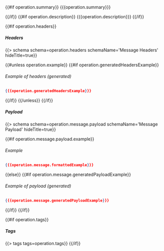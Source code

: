 {{#if operation.summary}}
{{{operation.summary}}}

{{/if}}
{{#if operation.description}}
{{{operation.description}}}
{{/if}}

{{#if operation.headers}}
##### Headers

{{> schema schema=operation.headers schemaName='Message Headers' hideTitle=true}}

{{#unless operation.example}}
{{#if operation.generatedHeadersExample}}
###### Example of headers _(generated)_

```json
{{{operation.generatedHeadersExample}}}
```
{{/if}}
{{/unless}}
{{/if}}

##### Payload

{{> schema schema=operation.message.payload schemaName='Message Payload' hideTitle=true}}

{{#if operation.message.payload.example}}
###### Example

```json
{{{operation.message.formattedExample}}}
```
{{else}}
{{#if operation.message.generatedPayloadExample}}
###### Example of payload _(generated)_

```json
{{{operation.message.generatedPayloadExample}}}
```
{{/if}}
{{/if}}

{{#if operation.tags}}
##### Tags

{{> tags tags=operation.tags}}
{{/if}}

